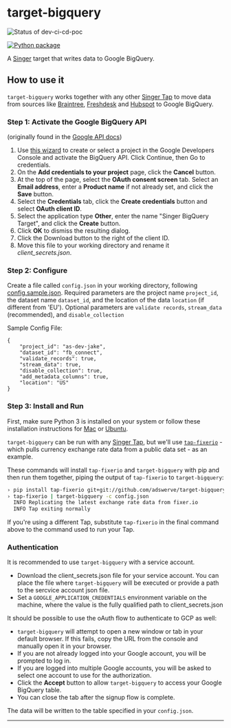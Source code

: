 # target-bigquery

![Status of dev-ci-cd-poc](https://github.com/RuslanBergenov/target-bigquery/actions/workflows/python-app.yml/badge.svg?branch=dev-ci-cd-poc)

[![Python package](https://github.com/RuslanBergenov/target-bigquery/actions/workflows/python-package.yml/badge.svg)](https://github.com/RuslanBergenov/target-bigquery/actions/workflows/python-package.yml)

A [Singer](https://singer.io) target that writes data to Google BigQuery.

## How to use it

`target-bigquery` works together with any other [Singer Tap] to move data from sources like [Braintree], [Freshdesk] and [Hubspot] to Google BigQuery. 

### Step 1: Activate the Google BigQuery API

 (originally found in the [Google API docs](https://googlecloudplatform.github.io/google-cloud-python/latest/bigquery/usage.html))
 
 1. Use [this wizard](https://console.developers.google.com/start/api?id=bigquery-json.googleapis.com) to create or select a project in the Google Developers Console and activate the BigQuery API. Click Continue, then Go to credentials.
 1. On the **Add credentials to your project** page, click the **Cancel** button.
 1. At the top of the page, select the **OAuth consent screen** tab. Select an **Email address**, enter a **Product name** if not already set, and click the **Save** button.
 1. Select the **Credentials** tab, click the **Create credentials** button and select **OAuth client ID**.
 1. Select the application type **Other**, enter the name "Singer BigQuery Target", and click the **Create** button.
 1. Click **OK** to dismiss the resulting dialog.
 1. Click the Download button to the right of the client ID.
 1. Move this file to your working directory and rename it *client_secrets.json*.

### Step 2: Configure

Create a file called `config.json` in your working directory, following [config.sample.json](config.sample.json). 
Required parameters are the project name `project_id`, the dataset name `dataset_id`, and the location of the data `location` (if different from 'EU'). 
Optional parameters are `validate records`, `stream_data` (recommended), and `disable_collection`

Sample Config File:
```
{
    "project_id": "as-dev-jake",
    "dataset_id": "fb_connect",
    "validate_records": true,
    "stream_data": true,
    "disable_collection": true,
    "add_metadata_columns": true,
    "location": "US"
}
```
### Step 3: Install and Run

First, make sure Python 3 is installed on your system or follow these installation instructions for [Mac](python-mac) or [Ubuntu](python-ubuntu).

`target-bigquery` can be run with any [Singer Tap], but we'll use [`tap-fixerio`][Fixerio] - which pulls currency exchange rate data from a public data set - as an example.

These commands will install `tap-fixerio` and `target-bigquery` with pip and then run them together, piping the output of `tap-fixerio` to `target-bigquery`:

```bash
› pip install tap-fixerio git+git://github.com/adswerve/target-bigquery
› tap-fixerio | target-bigquery -c config.json
  INFO Replicating the latest exchange rate data from fixer.io
  INFO Tap exiting normally
```

If you're using a different Tap, substitute `tap-fixerio` in the final command above to the command used to run your Tap.

### Authentication

It is recommended to use `target-bigquery` with a service account.
* Download the client_secrets.json file for your service account. You can place the file where `target-bigquery` will be executed or provide a path to the sercvice account json file.
* Set a `GOOGLE_APPLICATION_CREDENTIALS` environment variable on the machine, where the value is the fully qualified path to client_secrets.json

It should be possible to use the oAuth flow to authenticate to GCP as well:
* `target-bigquery` will attempt to open a new window or tab in your default browser. If this fails, copy the URL from the console and manually open it in your browser.
* If you are not already logged into your Google account, you will be prompted to log in.
* If you are logged into multiple Google accounts, you will be asked to select one account to use for the authorization.
* Click the **Accept** button to allow `target-bigquery` to access your Google BigQuery table.
* You can close the tab after the signup flow is complete.

The data will be written to the table specified in your `config.json`.

---

[Singer Tap]: https://singer.io
[Braintree]: https://github.com/singer-io/tap-braintree
[Freshdesk]: https://github.com/singer-io/tap-freshdesk
[Hubspot]: https://github.com/singer-io/tap-hubspot
[Fixerio]: https://github.com/singer-io/tap-fixerio
[python-mac]: http://docs.python-guide.org/en/latest/starting/install3/osx/
[python-ubuntu]: https://www.digitalocean.com/community/tutorials/how-to-install-python-3-and-set-up-a-local-programming-environment-on-ubuntu-16-04

